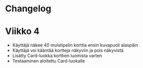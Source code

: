 # Changelog

# Viikko 4
- Käyttäjä näkee 40 muistipelin korttia ensin kuvapuoli alaspäin
- Käyttäjä voi kääntää kortteja näkyviin ja pois näkyvistä
- Lisätty Card-luokka korttien luomista varten
- Testaaminen aloitettu Card-luokalle
